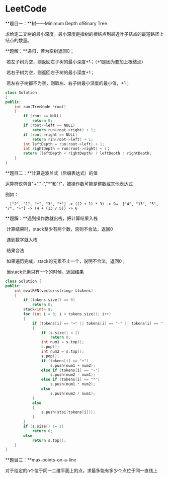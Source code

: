 # LeetCode

**题目一：**树——Minimum Depth ofBinary Tree

求给定二叉树的最小深度。最小深度是指树的根结点到最近叶子结点的最短路径上结点的数量。

**题解：**递归，若为空树返回0；

​           若左子树为空，则返回右子树的最小深度+1；（+1是因为要加上根结点）

​           若右子树为空，则返回左子树的最小深度+1；

​           若左右子树都不为空，则取左、右子树最小深度的最小值，+1；

```c++
class Solution
{
public:
    int run(TreeNode *root)
    {
        if (root == NULL)
            return 0;
        if (root->left == NULL)
            return run(root->right) + 1;
        if (root->right == NULL)
            return rin(root->left) + 1;
        int leftDepth = run(root->left) + 1;
        int rightDepth = run(root->right) + 1；
        return (leftDepth < rightDepth) ? leftDepth : rightDepth;
    }
}
```

**题目二：**计算逆波兰式（后缀表达式）的值

运算符仅包含"+","-","*"和"/"，被操作数可能是整数或其他表达式

例如：

```
  ["2", "1", "+", "3", "*"] -> ((2 + 1) * 3) -> 9↵  ["4", "13", "5", "/", "+"] -> (4 + (13 / 5)) -> 6
```

**题解：**遇到操作数就出栈，把计算结果入栈

​                  计算结果时，stack至少有两个数，否则不合法，返回0

​			遇到数字就入栈

​			结果合法

​					如果遍历完成，stack的元素不止一个，说明不合法，返回0；

​					当stack元素只有一个的时候，返回结果

```c++
class Solution {
public:
    int evalRPN(vector<string> &tokens) 
    {
        if (tokens.size() == 0)
            return 0;
        stack<int> s;
        for (int i = 0; i < tokens.size(); i++)
        {
            if (tokens[i] == "+" || tokens[i] == "-" || tokens[i] == "*" || tokens[i] == "/")
            {
                if (s.size() < 2)
                    return 0;
                int num1 = s.top();
                s.pop();
                int num2 = s.top();
                s.pop();
                if (tokens[i] == "+")
                    s.push(num1 + num2);
                else if (tokens[i] == "-")
                    s.push(num2 - num1);
                else if (tokens[i] == "*")
                    s.push(num1 * num2);
                else
                    s.push(num2 / num1);
            }
            else
            {
                s.push(stoi(tokens[i]));
            }
        }
        if (s.size() != 1)
            return 0;
        else
            return s.top();
    }
}
```

**题目三：**max-points-on-a-line

对于给定的n个位于同一二维平面上的点，求最多能有多少个点位于同一直线上